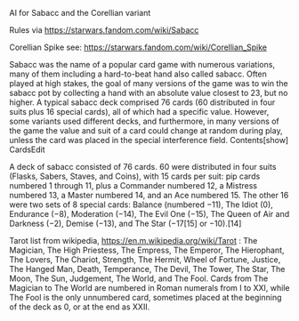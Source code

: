 AI for Sabacc and the Corellian variant

Rules via https://starwars.fandom.com/wiki/Sabacc

Corellian Spike see: https://starwars.fandom.com/wiki/Corellian_Spike

Sabacc was the name of a popular card game with numerous variations, many of them including a hard-to-beat hand also called sabacc. Often played at high stakes, the goal of many versions of the game was to win the sabacc pot by collecting a hand with an absolute value closest to 23, but no higher. A typical sabacc deck comprised 76 cards (60 distributed in four suits plus 16 special cards), all of which had a specific value. However, some variants used different decks, and furthermore, in many versions of the game the value and suit of a card could change at random during play, unless the card was placed in the special interference field.
Contents[show]
CardsEdit

A deck of sabacc consisted of 76 cards. 60 were distributed in four suits (Flasks, Sabers, Staves, and Coins), with 15 cards per suit: pip cards numbered 1 through 11, plus a Commander numbered 12, a Mistress numbered 13, a Master numbered 14, and an Ace numbered 15. The other 16 were two sets of 8 special cards: Balance (numbered −11), The Idiot (0), Endurance (−8), Moderation (−14), The Evil One (−15), The Queen of Air and Darkness (−2), Demise (−13), and The Star (−17[15] or −10).[14] 

Tarot list from wikipedia, https://en.m.wikipedia.org/wiki/Tarot :
The Magician, The High Priestess, The Empress, The Emperor, The Hierophant, The Lovers, The Chariot, Strength, The Hermit, Wheel of Fortune, Justice, The Hanged Man, Death, Temperance, The Devil, The Tower, The Star, The Moon, The Sun, Judgement, The World, and The Fool. Cards from The Magician to The World are numbered in Roman numerals from I to XXI, while The Fool is the only unnumbered card, sometimes placed at the beginning of the deck as 0, or at the end as XXII.
